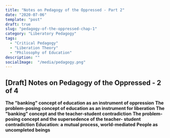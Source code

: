 ```yaml
---
title: "Notes on Pedagogy of the Oppressed - Part 2"
date: "2020-07-06"
template: "post"
draft: true
slug: "pedagogy-of-the-oppressed-chap-1"
category: "Liberatory Pedagogy"
tags:
  - "Critical Pedagogy"
  - "Liberation Theory" 
  - "Philosophy of Education"
description: ""
socialImage:  "/media/pedagogy.png"
---
```


## [Draft] Notes on Pedagogy of the Oppressed -  2 of 4 

**The "banking" concept of education as an instrument of oppression**
**The problem-posing concept of education as an instrument for liberation**
**The "banking" concept and the teacher-student contradiction**
**The problem-posing concept and the supersedence of the teacher- student contradiction**
**Education: a mutual process, world-mediated** 
**People as uncompleted beings**